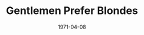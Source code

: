 ---
title: Gentlemen Prefer Blondes
date: 1971-04-08
closing_date: 1971-04-24
layout: productions
playbill:
Theatre: Theatre Jacksonville
Venue: Little Theatre
cast:
- Dorothy Shaw: Nita Buchanan
- Lorelei Lee: Nancy Kaye
- A Steward: Jon Kramerick
- Another Steward: Charles Raulerson
- Gus Esmond: Bob Hilgenberg
- Lady Phyllis Beekman: Betty Bennett
- Sir Francis Beekman: Bill Petry
- Mrs. Ella Spofford: Thelma Mayeron
- Henry Spofford: Seth Wright
- Josephus Gage: Tom Nehl
- Frank: Bill Harris
- George: Stewart Stein
- Gloria Stark: Shirley Lightbody
- Robert Le Manteur: Marshall Grauer
- Louis Le Manteur: Paul Vasvari
- Maitre d'Hotel: Nelson Mashour
- The Collegiate:
  - Bill Harris
  - Randy Weedman
- Newsboy: Tim Tyndall
- Mr. Esmond, Sr.: Marshall Grauer
- Singer and Dancer:
  - Christina Bacher
  - Shirley Cooke
  - Debbie Eaton
  - Nancy Faircloth
  - Blair Ferguson
  - Sean Garrison
  - Warren Grymes
  - Bill Harris
  - Kathy Raulerson
  - Stewart Stein
  - Barbara Stillson
  - Dale Stillson
  - Drew Story
  - Joan Terrell
  - Sherri Thornton
  - Randy Weedman
  - Vivienne Winemiller
crew:
- Director: Robert Knowles
- Technical Director: Ham Waddell
- Musical Director: Rosalind McCall
- Choreographer: Mervyn Rickard
- Stage Manager: Doug Thomas
- Assistant Stage Manager: Ellen Black
- Backdrop Design: Phil Fitzpatrick
- Lighting:
  - Ken Moody
  - Lloyd Jeffords
  - Karen Wakefield
  - Rhoda Betterton
- Sound:
  - Lloyd Jeffords
  - Roberta Quattlebaum
- Costumes:
  - Mary Coyle
  - Martha Gilliatt
  - Lynn Morton
- Properties:
  - Katie Raven
  - Mary Coyle
  - Karen Wakefield
  - Paula Goldman
- Set Construction:
  - Rhoda Betterton
  - Janey Bilbro
  - Marlene Crippen
  - Lloyd Jeffords
  - Kathy Magarowicz
  - Mary Mann
  - Ken Moody
  - Tim Tyndall
  - Karen Wakefield
- Stage Crew:
  - Marlene Crippen
  - Kathy Magarowicz
  - Mary Mann
  - Pete Peterson
  - Tim Tyndall
- Make-up: Marshall Grauer
- Publicity: Diane Somerville
- Box Office:
  - Ann Dubow
  - Gert Berman
external_links:
---